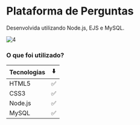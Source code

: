 # Plataforma de Perguntas

Desenvolvida utilizando Node.js, EJS e MySQL.


![4](https://user-images.githubusercontent.com/98242025/178988566-10dd085f-4289-449f-8a6f-9f60e409c8e0.gif)


### O que foi utilizado? 
Tecnologias  |  ⬇️
--------- | ------
HTML5 | ✅	
CSS3 | ✅	
Node.js  | ✅	
MySQL  | ✅

 
